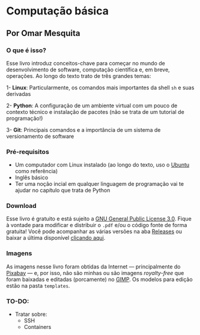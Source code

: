 # Computação básica
## Por Omar Mesquita

### O que é isso? 

Esse livro introduz conceitos-chave para começar no mundo de desenvolvimento de software, computação científica e, em breve, 
operações. Ao longo do texto trato de três grandes temas: 

1- **Linux**: Particularmente, os comandos mais importantes da shell `sh` e suas derivadas 

2- **Python**: A configuração de um ambiente virtual com um pouco de contexto técnico e instalação de pacotes (não se trata de um tutorial de programação!)

3- **Git**: Principais comandos e a importância de um sistema de versionamento de software 

### Pré-requisitos 

- Um computador com Linux instalado (ao longo do texto, uso o [Ubuntu](https://ubuntu.com/) como referência)
- Inglês básico 
- Ter uma noção incial em qualquer linguagem de programação vai te ajudar no capítulo que trata de Python


### Download 

Esse livro é gratuito e está sujeito a [GNU General Public License 3.0](https://www.gnu.org/licenses/gpl-3.0.en.html). 
Fique à vontade para modificar e distribuir o `.pdf` e/ou o código fonte de forma gratuita! 
Você pode acompanhar as várias versões na aba [Releases](https://github.com/OmarMesqq/livro/releases) ou 
baixar a última disponível [clicando aqui](https://github.com/OmarMesqq/livro/releases/download/1.0/Computacao_Basica_1a_ed.pdf).

### Imagens 

As imagens nesse livro foram obtidas da Internet — principalmente do [Pixabay](https://pixabay.com/) — e, 
por isso, não são minhas ou 
são imagens *royalty-free* que foram baixadas e editadas (porcamente) no [GIMP](https://www.gimp.org/). Os modelos 
para edição estão na pasta `templates`.

### TO-DO: 

- Tratar sobre: 
    - SSH
    - Containers
